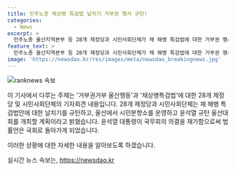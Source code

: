 ```yaml
---
title: 민주노총 채상병 특검법 날치기 거부권 행사 규탄!
categories:
  - News
excerpt: >
  민주노총 울산지역본부 등 28개 제정당과 시민사회단체가 채 해병 특검법에 대한 거부권 행사를 규탄하는 기자회견을 열었다. 이들은 윤석열 정권을 비판하고, 채 해병 순직 사건에 대한 진상을 규명하기 위해 특검을 요구했다. 거부권거부 울산행동을 선언한 단체는 울산에서 시민분향소를 운영하고 윤석열 규탄 울산대회를 개최할 계획이다. 윤석열 대통령은 채상병특검법에 대한 국무회의 의결을 재가하여 법률안이 국회로 되돌아가게 됐다.
feature_text: >
  민주노총 울산지역본부 등 28개 제정당과 시민사회단체가 채 해병 특검법에 대한 거부권 행사를 규탄하는 기자회견을 열었다. 이들은 윤석열 정권을 비판하고, 채 해병 순직 사건에 대한 진상을 규명하기 위해 특검을 요구했다. 거부권거부 울산행동을 선언한 단체는 울산에서 시민분향소를 운영하고 윤석열 규탄 울산대회를 개최할 계획이다. 윤석열 대통령은 채상병특검법에 대한 국무회의 의결을 재가하여 법률안이 국회로 되돌아가게 됐다.
image: 'https://newsdao.kr/res/images/meta/newsdao_breakingnews.jpg'
---
```


<p><img src="https://newsdao.kr/res/images/meta/newsdao_breakingnews.jpg" alt="ranknews 속보" /></p>

<p>이 기사에서 다루는 주제는 '거부권거부 울산행동'과 '채상병특검법'에 대한 28개 제정당 및 시민사회단체의 기자회견 내용입니다. 28개 제정당과 시민사회단체는 채 해병 특검법안에 대한 날치기를 규탄하고, 울산에서 시민분향소를 운영하고 윤석열 규탄 울산대회를 개최할 계획이라고 밝혔습니다. 윤석열 대통령이 국무회의 의결을 재가함으로써 법률안은 국회로 돌아가게 되었습니다.</p>

<p>이러한 상황에 대한 자세한 내용을 알아보도록 하겠습니다.</p>
실시간 뉴스 속보는, <a href="https://newsdao.kr" rel="dofollow">https://newsdao.kr</a>



